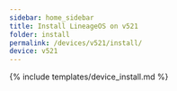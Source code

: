 ```yaml
---
sidebar: home_sidebar
title: Install LineageOS on v521
folder: install
permalink: /devices/v521/install/
device: v521
---
```

{% include templates/device_install.md %}
